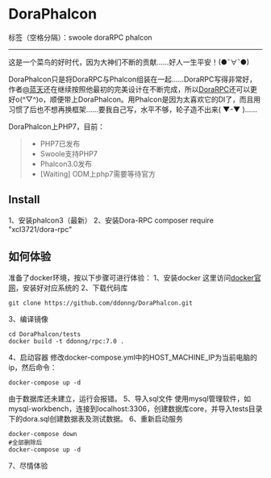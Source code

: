 # DoraPhalcon

标签（空格分隔）：swoole doraRPC phalcon

---

这是一个菜鸟的好时代，因为大神们不断的贡献……好人一生平安！(●ˇ∀ˇ●)

DoraPhalcon只是将DoraRPC与Phalcon组装在一起……DoraRPC写得非常好，作者[@蓝天](http://weibo.com/thinkpc)还在继续按照他最初的完美设计在不断完成，所以[DoraRPC](https://github.com/xcl3721/Dora-RPC)还可以更好o(^▽^)o，顺便带上DoraPhalcon。用Phalcon是因为太喜欢它的DI了，而且用习惯了后也不想再换框架……要我自己写，水平不够，轮子造不出来( ▼-▼ )……


DoraPhalcon上PHP7，目前：
> *  PHP7已发布
> *  Swoole支持PHP7
> *  Phalcon3.0发布
> * [Waiting] ODM上php7需要等待官方

## Install
1、安装phalcon3（最新）
2、安装Dora-RPC
composer require "xcl3721/dora-rpc"

## 如何体验
准备了docker环境，按以下步骤可进行体验：
1、安装docker
这里访问[docker官网][1]，安装好对应系统的
2、下载代码库

    git clone https://github.com/ddonng/DoraPhalcon.git
3、编译镜像

    cd DoraPhalcon/tests
    docker build -t ddonng/rpc:7.0 .
4、启动容器
修改docker-compose.yml中的HOST_MACHINE_IP为当前电脑的ip，然后命令：

    docker-compose up -d

由于数据库还未建立，运行会报错。
5、导入sql文件
使用mysql管理软件，如mysql-workbench，连接到localhost:3306，创建数据库core，并导入tests目录下的dora.sql创建数据表及测试数据。
6、重新启动服务

    docker-compose down
    #全部删除后
    docker-compose up -d

7、尽情体验

  [1]: https://www.docker.com
